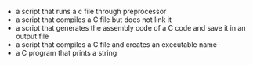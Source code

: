 - a script that runs a c file through preprocessor
- a script that compiles a C file but does not link it
- a script that generates the assembly code of a C code and save it in an output file
- a script that compiles a C file and creates an executable name
- a C program that prints a string   
